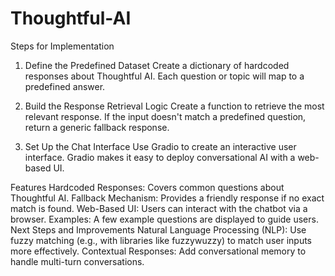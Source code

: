 # Thoughtful-AI
Steps for Implementation

1. Define the Predefined Dataset
Create a dictionary of hardcoded responses about Thoughtful AI. Each question or topic will map to a predefined answer.

2. Build the Response Retrieval Logic
Create a function to retrieve the most relevant response. If the input doesn't match a predefined question, return a generic fallback response.

4. Set Up the Chat Interface
Use Gradio to create an interactive user interface. Gradio makes it easy to deploy conversational AI with a web-based UI.

Features
Hardcoded Responses: Covers common questions about Thoughtful AI.
Fallback Mechanism: Provides a friendly response if no exact match is found.
Web-Based UI: Users can interact with the chatbot via a browser.
Examples: A few example questions are displayed to guide users.
Next Steps and Improvements
Natural Language Processing (NLP): Use fuzzy matching (e.g., with libraries like fuzzywuzzy) to match user inputs more effectively.
Contextual Responses: Add conversational memory to handle multi-turn conversations.
